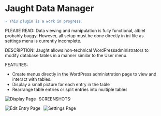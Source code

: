 # Jaught Data Manager

```diff
- This plugin is a work in progress.
```

PLEASE READ: 
Data viewing and manipulation is fully functional, albiet probably buggy.
However, all setup must be done directly in ini file as
settings menu is currently incomplete.

DESCRIPTION:
Jaught allows non-technical WordPressadministrators to modify database
tables in a manner similar to the User menu.

FEATURES:
* Create menus directly in the WordPress administration page to view and interact with tables.
* Display a small picture for each entry in the table
* Rearrange table entries or split entries into multiple tables

SCREENSHOTS:
<img src="https://i.imgur.com/hVwzv1k.png"
     alt="Display Page"
     style="float: left; margin-right: 10px;" />

<img src="https://i.imgur.com/ow5Nrwb.png"
     alt="Edit Entry Page"
     style="float: left; margin-right: 10px;" />
     
<img src="https://i.imgur.com/WotPT4w.png"
     alt="Settings Page"
     style="float: left; margin-right: 10px;" />
